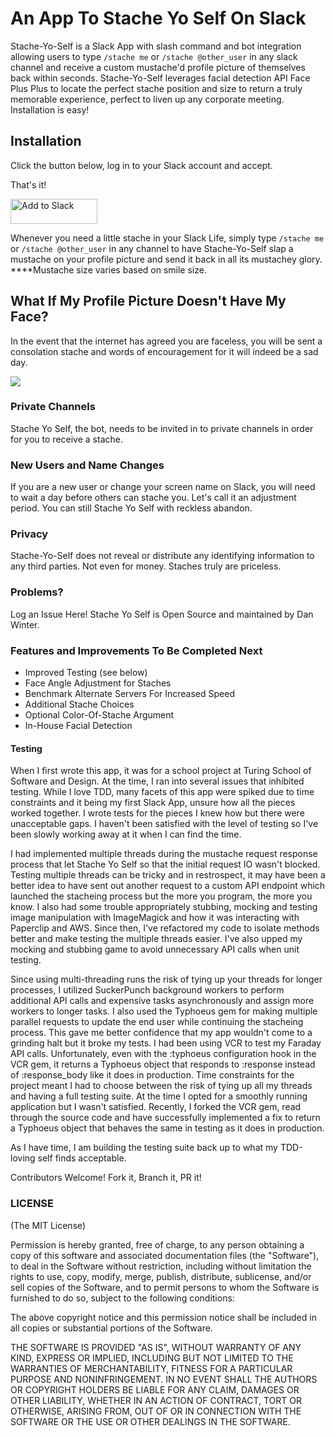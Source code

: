 # An App To Stache Yo Self On Slack

Stache-Yo-Self is a Slack App with slash command and bot integration allowing users to type `/stache me` or `/stache @other_user` in any slack channel and receive a custom mustache'd profile picture of themselves back within seconds. Stache-Yo-Self leverages facial detection API Face Plus Plus to locate the perfect stache position and size to return a truly memorable experience, perfect to liven up any corporate meeting. Installation is easy!

## Installation

Click the button below, log in to your Slack account and accept.

That's it!

<a href="https://slack.com/oauth/authorize?scope=commands,bot&client_id=2329094327.23820365107"><img alt="Add to Slack" height="40" width="139" src="https://platform.slack-edge.com/img/add_to_slack.png" srcset="https://platform.slack-edge.com/img/add_to_slack.png 1x, https://platform.slack-edge.com/img/add_to_slack@2x.png 2x" /></a>

Whenever you need a little stache in your Slack Life, simply type `/stache me` or `/stache @other_user` in any channel to have Stache-Yo-Self slap a mustache on your profile picture and send it back in all its mustachey glory. ****Mustache size varies based on smile size.


## What If My Profile Picture Doesn't Have My Face?

In the event that the internet has agreed you are faceless, you will be sent a consolation stache and words of encouragement for it will indeed be a sad day.

![](http://g.recordit.co/xgIwmiiemU.gif)


### Private Channels

Stache Yo Self, the bot, needs to be invited in to private channels in order for you to receive a stache.

### New Users and Name Changes

If you are a new user or change your screen name on Slack, you will need to wait a day before others can stache you. Let's call it an adjustment period. You can still Stache Yo Self with reckless abandon.

### Privacy

Stache-Yo-Self does not reveal or distribute any identifying information to any third parties. Not even for money. Staches truly are priceless.

### Problems?

Log an Issue Here! Stache Yo Self is Open Source and maintained by Dan Winter.

### Features and Improvements To Be Completed Next

- Improved Testing (see below)
- Face Angle Adjustment for Staches
- Benchmark Alternate Servers For Increased Speed
- Additional Stache Choices
- Optional Color-Of-Stache Argument
- In-House Facial Detection

#### Testing

When I first wrote this app, it was for a school project at Turing School of Software and Design. At the time, I ran into several issues that inhibited testing. While I love TDD, many facets of this app were spiked due to time constraints and it being my first Slack App, unsure how all the pieces worked together. I wrote tests for the pieces I knew how but there were unacceptable gaps. I haven't been satisfied with the level of testing so I've been slowly working away at it when I can find the time.

I had implemented multiple threads during the mustache request response process that let Stache Yo Self so that the initial request IO wasn't blocked. Testing multiple threads can be tricky and in restrospect, it may have been a better idea to have sent out another request to a custom API endpoint which launched the stacheing process but the more you program, the more you know. I also had some trouble appropriately stubbing, mocking and testing image manipulation with ImageMagick and how it was interacting with Paperclip and AWS. Since then, I've refactored my code to isolate methods better and make testing the multiple threads easier. I've also upped my mocking and stubbing game to avoid unnecessary API calls when unit testing.

Since using multi-threading runs the risk of tying up your threads for longer processes, I utilized SuckerPunch background workers to perform additional API calls and expensive tasks asynchronously and assign more workers to longer tasks. I also used the Typhoeus gem for making multiple parallel requests to update the end user while continuing the stacheing process. This gave me better confidence that my app wouldn't come to a grinding halt but it broke my tests. I had been using VCR to test my Faraday API calls. Unfortunately, even with the :typhoeus configuration hook in the VCR gem, it returns a Typhoeus object that responds to :response instead of :response_body like it does in production. Time constraints for the project meant I had to choose between the risk of tying up all my threads and having a full testing suite. At the time I opted for a smoothly running application but I wasn't satisfied. Recently, I forked the VCR gem, read through the source code and have successfully implemented a fix to return a Typhoeus object that behaves the same in testing as it does in production.

As I have time, I am building the testing suite back up to what my TDD-loving self finds acceptable.


Contributors Welcome! Fork it, Branch it, PR it!


### LICENSE

(The MIT License)

Permission is hereby granted, free of charge, to any person obtaining a copy of this software and associated documentation files (the "Software"), to deal in the Software without restriction, including without limitation the rights to use, copy, modify, merge, publish, distribute, sublicense, and/or sell copies of the Software, and to permit persons to whom the Software is furnished to do so, subject to the following conditions:

The above copyright notice and this permission notice shall be included in all copies or substantial portions of the Software.

THE SOFTWARE IS PROVIDED "AS IS", WITHOUT WARRANTY OF ANY KIND, EXPRESS OR IMPLIED, INCLUDING BUT NOT LIMITED TO THE WARRANTIES OF MERCHANTABILITY, FITNESS FOR A PARTICULAR PURPOSE AND NONINFRINGEMENT. IN NO EVENT SHALL THE AUTHORS OR COPYRIGHT HOLDERS BE LIABLE FOR ANY CLAIM, DAMAGES OR OTHER LIABILITY, WHETHER IN AN ACTION OF CONTRACT, TORT OR OTHERWISE, ARISING FROM, OUT OF OR IN CONNECTION WITH THE SOFTWARE OR THE USE OR OTHER DEALINGS IN THE SOFTWARE.
